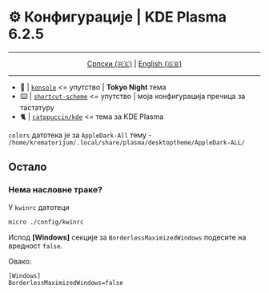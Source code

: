 # ⚙️ Конфигурације | KDE Plasma 6.2.5

<div align="center">

---

[Српски (🇷🇸)](README.md) | [English (🇬🇧)](README-en.md)

---

</div>

- 🗼 | [`konsole`](konsole/README.md) <= упутство | **Tokyo Night** тема
- ⌨️ | [`shortcut-scheme`](shortcut-scheme/README.md) <= упутство | моја конфигурација пречица за тастатуру
- 🐈 | [`catppuccin/kde`](https://github.com/catppuccin/kde) <= тема за KDE Plasma

`colors` датотека је за `AppleDark-All` тему - `/home/krematorijum/.local/share/plasma/desktoptheme/AppleDark-ALL/`

## Остало

### Нема насловне траке?

У `kwinrc` датотеци

```bash
micro ./config/kwinrc
```

Испод **[Windows]** секције за `BorderlessMaximizedWindows` подесите на вредност `false`.

Овако:

```txt
[Windows]
BorderlessMaximizedWindows=false
```

<br>
